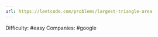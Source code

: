 ```yaml
---
url: https://leetcode.com/problems/largest-triangle-area
---
```


Difficulty: #easy
Companies: #google
